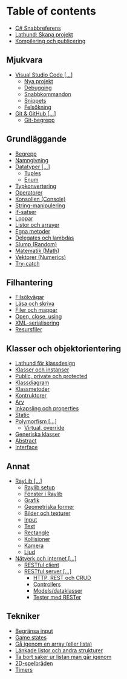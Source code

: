 # Table of contents

* [C\# Snabbreferens](README.md)
* [Lathund: Skapa projekt](lathund-skapa-projekt.md)
* [Kompilering och publicering](kompilering-och-publicering.md)

## Mjukvara

* [Visual Studio Code \[…\]](mjukvara/visual-studio-code/README.md)
  * [Nya projekt](mjukvara/visual-studio-code/nya-projekt.md)
  * [Debugging](mjukvara/visual-studio-code/debugging.md)
  * [Snabbkommandon](mjukvara/visual-studio-code/snabbkommandon.md)
  * [Snippets](mjukvara/visual-studio-code/snippets.md)
  * [Felsökning](mjukvara/visual-studio-code/felsoekning.md)
* [Git & GitHub \[…\]](mjukvara/git-and-github/README.md)
  * [Git-begrepp](mjukvara/git-and-github/git-begrepp.md)

## Grundläggande

* [Begrepp](grundlaeggande/begrepp.md)
* [Namngivning](grundlaeggande/namngivning.md)
* [Datatyper \[…\]](grundlaeggande/datatyper/README.md)
  * [Tuples](grundlaeggande/datatyper/tuples.md)
  * [Enum](grundlaeggande/datatyper/enum.md)
* [Typkonvertering](grundlaeggande/typkonvertering.md)
* [Operatorer](grundlaeggande/operatorer.md)
* [Konsollen \(Console\)](grundlaeggande/konsollen-console.md)
* [String-manipulering](grundlaeggande/string-manipulering.md)
* [If-satser](grundlaeggande/if-satser.md)
* [Loopar](grundlaeggande/loopar.md)
* [Listor och arrayer](grundlaeggande/listor-och-arrayer.md)
* [Egna metoder](grundlaeggande/egna-metoder.md)
* [Delegates och lambdas](grundlaeggande/delegates.md)
* [Slump \(Random\)](grundlaeggande/slump.md)
* [Matematik \(Math\)](grundlaeggande/matematik-math.md)
* [Vektorer \(Numerics\)](grundlaeggande/vektorer-numerics.md)
* [Try-catch](grundlaeggande/try-catch.md)

## Filhantering

* [Filsökvägar](filhantering/filsoekvaegar.md)
* [Läsa och skriva](filhantering/laesa-och-skriva.md)
* [Filer och mappar](filhantering/filer-och-mappar.md)
* [Open, close, using](filhantering/open-close-using.md)
* [XML-serialisering](filhantering/xml-serialisering.md)
* [Resursfiler](filhantering/resursfiler.md)

## Klasser och objektorientering

* [Lathund för klassdesign](klasser-och-objektorientering/lathund-foer-klassdesign.md)
* [Klasser och instanser](klasser-och-objektorientering/klasser-och-instanser.md)
* [Public, private och protected](klasser-och-objektorientering/public-private-och-protected.md)
* [Klassdiagram](klasser-och-objektorientering/klassdiagram.md)
* [Klassmetoder](klasser-och-objektorientering/klassmetoder.md)
* [Kontruktorer](klasser-och-objektorientering/kontruktorer.md)
* [Arv](klasser-och-objektorientering/arv.md)
* [Inkapsling och properties](klasser-och-objektorientering/inkapsling-och-properties.md)
* [Static](klasser-och-objektorientering/static.md)
* [Polymorfism \[…\]](klasser-och-objektorientering/polymorfism/README.md)
  * [Virtual, override](klasser-och-objektorientering/polymorfism/virtual-override.md)
* [Generiska klasser](klasser-och-objektorientering/generiska-klasser.md)
* [Abstract](klasser-och-objektorientering/abstract.md)
* [Interface](klasser-och-objektorientering/interface.md)

## Annat <a id="grafik"></a>

* [RayLib \[…\]](grafik/raylib/README.md)
  * [Raylib setup](grafik/raylib/raylib-setup.md)
  * [Fönster i Raylib](grafik/raylib/foenster-i-raylib.md)
  * [Grafik](grafik/raylib/grafik.md)
  * [Geometriska former](grafik/raylib/geometriska-former.md)
  * [Bilder och texturer](grafik/raylib/bilder-och-texturer.md)
  * [Input](grafik/raylib/input.md)
  * [Text](grafik/raylib/text.md)
  * [Rectangle](grafik/raylib/rectangle.md)
  * [Kollisioner](grafik/raylib/kollisioner.md)
  * [Kamera](grafik/raylib/kamera.md)
  * [Ljud](grafik/raylib/ljud.md)
* [Nätverk och internet \[…\]](grafik/naetverk-och-internet-.../README.md)
  * [RESTful client](grafik/naetverk-och-internet-.../restful-client.md)
  * [RESTful server \[…\]](grafik/naetverk-och-internet-.../restful-server/README.md)
    * [HTTP, REST och CRUD](grafik/naetverk-och-internet-.../restful-server/rest-och-crud.md)
    * [Controllers](grafik/naetverk-och-internet-.../restful-server/controllers.md)
    * [Models/dataklasser](grafik/naetverk-och-internet-.../restful-server/models.md)
    * [Tester med RESTer](grafik/naetverk-och-internet-.../restful-server/tester-med-rester.md)

## Tekniker

* [Begränsa input](tekniker/begraensa-input.md)
* [Game states](tekniker/game-states.md)
* [Gå igenom en array \(eller lista\)](tekniker/ga-igenom-en-array.md)
* [Länkade listor och andra strukturer](tekniker/laenkade-listor-och-andra-strukturer.md)
* [Ta bort saker ur listan man går igenom](tekniker/ta-bort-saker-ur-listan-man-gar-igenom.md)
* [2D-spelbräden](tekniker/2d-spelbraeden.md)
* [Timers](tekniker/timers.md)

